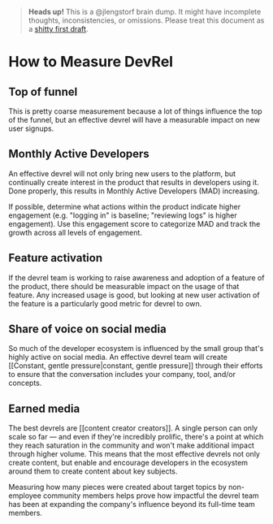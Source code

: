 > **Heads up!** This is a @jlengstorf brain dump. It might have incomplete thoughts, inconsistencies, or omissions. Please treat this document as a [shitty first draft](https://www.goodreads.com/quotes/288933-almost-all-good-writing-begins-with-terrible-first-efforts-you).

# How to Measure DevRel

## Top of funnel

This is pretty coarse measurement because a lot of things influence the top of the funnel, but an effective devrel will have a measurable impact on new user signups.

## Monthly Active Developers

An effective devrel will not only bring new users to the platform, but continually create interest in the product that results in developers using it. Done properly, this results in Monthly Active Developers (MAD) increasing.

If possible, determine what actions within the product indicate higher engagement (e.g. "logging in" is baseline; "reviewing logs" is higher engagement). Use this engagement score to categorize MAD and track the growth across all levels of engagement.

## Feature activation

If the devrel team is working to raise awareness and adoption of a feature of the product, there should be measurable impact on the usage of that feature. Any increased usage is good, but looking at new user activation of the feature is a particularly good metric for devrel to own.

## Share of voice on social media

So much of the developer ecosystem is influenced by the small group that's highly active on social media. An effective devrel team will create [[Constant, gentle pressure|constant, gentle pressure]] through their efforts to ensure that the conversation includes your company, tool, and/or concepts.

## Earned media

The best devrels are [[content creator creators]]. A single person can only scale so far — and even if they're incredibly prolific, there's a point at which they reach saturation in the community and won't make additional impact through higher volume. This means that the most effective devrels not only create content, but enable and encourage developers in the ecosystem around them to create content about key subjects.

Measuring how many pieces were created about target topics by non-employee community members helps prove how impactful the devrel team has been at expanding the company's influence beyond its full-time team members.

